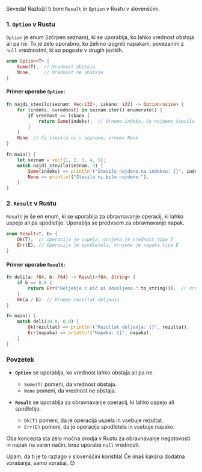 Seveda! Razložil ti bom `Result` in `Option` v Rustu v slovenščini.

### 1. `Option` v Rustu

`Option` je enum (izčrpen seznam), ki se uporablja, ko lahko vrednost obstaja ali pa ne. To je zelo uporabno, ko želimo izogniti napakam, povezanim z `null` vrednostmi, ki so pogoste v drugih jezikih.

```rust
enum Option<T> {
    Some(T),  // Vrednost obstaja
    None,     // Vrednost ne obstaja
}
```

#### Primer uporabe `Option`:

```rust
fn najdi_stevilo(seznam: Vec<i32>, iskano: i32) -> Option<usize> {
    for (indeks, &vrednost) in seznam.iter().enumerate() {
        if vrednost == iskano {
            return Some(indeks);  // Vrnemo indeks, če najdemo število
        }
    }
    None  // Če števila ni v seznamu, vrnemo None
}

fn main() {
    let seznam = vec![1, 2, 3, 4, 5];
    match najdi_stevilo(seznam, 3) {
        Some(indeks) => println!("Število najdeno na indeksu: {}", indeks),
        None => println!("Število ni bilo najdeno."),
    }
}
```

### 2. `Result` v Rustu

`Result` je še en enum, ki se uporablja za obravnavanje operacij, ki lahko uspejo ali pa spodletijo. Uporablja se predvsem za obravnavanje napak.

```rust
enum Result<T, E> {
    Ok(T),  // Operacija je uspela, vrnjena je vrednost tipa T
    Err(E), // Operacija je spodletela, vrnjena je napaka tipa E
}
```

#### Primer uporabe `Result`:

```rust
fn deli(a: f64, b: f64) -> Result<f64, String> {
    if b == 0.0 {
        return Err("Deljenje z nič ni dovoljeno.".to_string());  // Vrnemo napako
    }
    Ok(a / b)  // Vrnemo rezultat deljenja
}

fn main() {
    match deli(10.0, 0.0) {
        Ok(rezultat) => println!("Rezultat deljenja: {}", rezultat),
        Err(napaka) => println!("Napaka: {}", napaka),
    }
}
```

### Povzetek

- **`Option`** se uporablja, ko vrednost lahko obstaja ali pa ne. 
  - `Some(T)` pomeni, da vrednost obstaja.
  - `None` pomeni, da vrednost ne obstaja.

- **`Result`** se uporablja za obravnavanje operacij, ki lahko uspejo ali spodletijo.
  - `Ok(T)` pomeni, da je operacija uspela in vsebuje rezultat.
  - `Err(E)` pomeni, da je operacija spodletela in vsebuje napako.

Oba koncepta sta zelo močna orodja v Rustu za obravnavanje negotovosti in napak na varen način, brez uporabe `null` vrednosti.

Upam, da ti je to razlago v slovenščini koristila! Če imaš kakšna dodatna vprašanja, samo vprašaj. 😊
